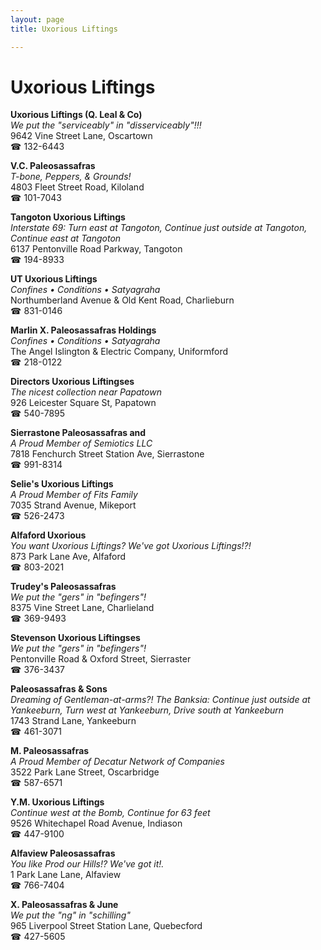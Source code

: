 ```yaml
---
layout: page 
title: Uxorious Liftings

---
```



# Uxorious Liftings


 **Uxorious Liftings (Q. Leal & Co)**  
_We put the "serviceably" in "disserviceably"!!!_  
9642 Vine Street Lane, Oscartown  
☎ 132-6443

**V.C. Paleosassafras**  
_T-bone, Peppers, & Grounds!_  
4803 Fleet Street Road, Kiloland  
☎ 101-7043

**Tangoton Uxorious Liftings**  
_Interstate 69: Turn east at Tangoton, Continue just outside at Tangoton, Continue east at Tangoton_  
6137 Pentonville Road Parkway, Tangoton  
☎ 194-8933

**UT Uxorious Liftings**  
_Confines • Conditions • Satyagraha_  
Northumberland Avenue & Old Kent Road, Charlieburn  
☎ 831-0146

**Marlin X. Paleosassafras Holdings**  
_Confines • Conditions • Satyagraha_  
The Angel Islington & Electric Company, Uniformford  
☎ 218-0122

**Directors Uxorious Liftingses**  
_The nicest collection near Papatown_  
926 Leicester Square St, Papatown  
☎ 540-7895

**Sierrastone Paleosassafras and**  
_A Proud Member of Semiotics LLC_  
7818 Fenchurch Street Station Ave, Sierrastone  
☎ 991-8314

**Selie's Uxorious Liftings**  
_A Proud Member of Fits Family_  
7035 Strand Avenue, Mikeport  
☎ 526-2473

**Alfaford Uxorious**  
_You want Uxorious Liftings? We've got Uxorious Liftings!?!_  
873 Park Lane Ave, Alfaford  
☎ 803-2021

**Trudey's Paleosassafras**  
_We put the "gers" in "befingers"!_  
8375 Vine Street Lane, Charlieland  
☎ 369-9493

**Stevenson Uxorious Liftingses**  
_We put the "gers" in "befingers"!_  
Pentonville Road & Oxford Street, Sierraster  
☎ 376-3437

**Paleosassafras & Sons**  
_Dreaming of Gentleman-at-arms?! 
The Banksia: Continue just outside at Yankeeburn, Turn west at Yankeeburn, Drive south at Yankeeburn_  
1743 Strand Lane, Yankeeburn  
☎ 461-3071

**M. Paleosassafras**  
_A Proud Member of Decatur Network of Companies_  
3522 Park Lane Street, Oscarbridge  
☎ 587-6571

**Y.M. Uxorious Liftings**  
_Continue west at the Bomb, Continue for 63 feet_  
9526 Whitechapel Road Avenue, Indiason  
☎ 447-9100

**Alfaview Paleosassafras**  
_You like Prod our Hills!? We've got it!._  
1 Park Lane Lane, Alfaview  
☎ 766-7404

**X. Paleosassafras & June**  
_We put the "ng" in "schilling"_  
965 Liverpool Street Station Lane, Quebecford  
☎ 427-5605

